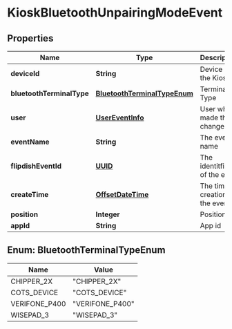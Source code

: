 
# KioskBluetoothUnpairingModeEvent

## Properties
Name | Type | Description | Notes
------------ | ------------- | ------------- | -------------
**deviceId** | **String** | Device Id of the Kiosk |  [optional]
**bluetoothTerminalType** | [**BluetoothTerminalTypeEnum**](#BluetoothTerminalTypeEnum) | Terminal Type |  [optional]
**user** | [**UserEventInfo**](UserEventInfo.md) | User who made the change |  [optional]
**eventName** | **String** | The event name |  [optional]
**flipdishEventId** | [**UUID**](UUID.md) | The identitfier of the event |  [optional]
**createTime** | [**OffsetDateTime**](OffsetDateTime.md) | The time of creation of the event |  [optional]
**position** | **Integer** | Position |  [optional]
**appId** | **String** | App id |  [optional]


<a name="BluetoothTerminalTypeEnum"></a>
## Enum: BluetoothTerminalTypeEnum
Name | Value
---- | -----
CHIPPER_2X | &quot;CHIPPER_2X&quot;
COTS_DEVICE | &quot;COTS_DEVICE&quot;
VERIFONE_P400 | &quot;VERIFONE_P400&quot;
WISEPAD_3 | &quot;WISEPAD_3&quot;



